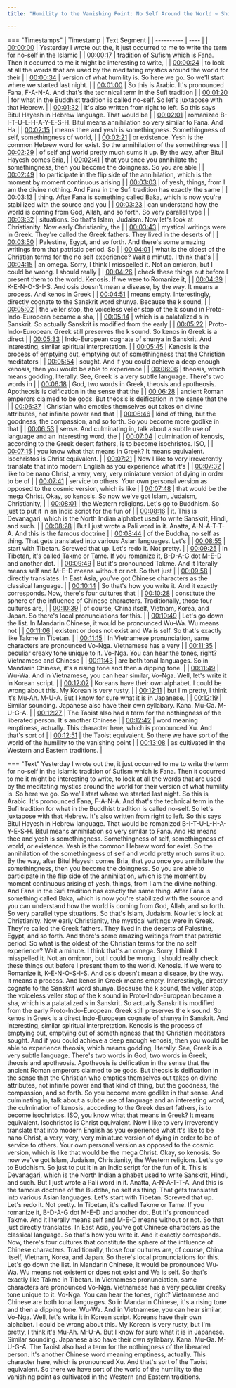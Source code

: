 ```yaml
---
title: "Humility to the Vanishing Point: No Self Around the World ~ Shinzen Young"

---
```

=== "Timestamps"
    | Timestamp | Text Segment |
    | ---------- | ----  |
    | [00:00:00](https://www.youtube.com/watch?v=Nwmj37W-NR8&t=0) |  Yesterday I wrote out the, it just occurred to me to write the term for no-self in the Islamic |
    | [00:00:17](https://www.youtube.com/watch?v=Nwmj37W-NR8&t=17) |  tradition of Sufism which is Fana. Then it occurred to me it might be interesting to write, |
    | [00:00:24](https://www.youtube.com/watch?v=Nwmj37W-NR8&t=24) |  to look at all the words that are used by the meditating mystics around the world for their |
    | [00:00:34](https://www.youtube.com/watch?v=Nwmj37W-NR8&t=34) |  version of what humility is. So here we go. So we'll start where we started last night. |
    | [00:01:00](https://www.youtube.com/watch?v=Nwmj37W-NR8&t=60) |  So this is Arabic. It's pronounced Fana, F-A-N-A. And that's the technical term in the Sufi tradition |
    | [00:01:20](https://www.youtube.com/watch?v=Nwmj37W-NR8&t=80) |  for what in the Buddhist tradition is called no-self. So let's juxtapose with that Hebrew. |
    | [00:01:32](https://www.youtube.com/watch?v=Nwmj37W-NR8&t=92) |  It's also written from right to left. So this says Bitul Hayesh in Hebrew language. That would be |
    | [00:02:01](https://www.youtube.com/watch?v=Nwmj37W-NR8&t=121) |  romanized B-I-T-U-L-H-A-Y-E-S-H. Bitul means annihilation so very similar to Fana. And Ha |
    | [00:02:15](https://www.youtube.com/watch?v=Nwmj37W-NR8&t=135) |  means thee and yesh is somethingness. Somethingness of self, somethingness of world, |
    | [00:02:21](https://www.youtube.com/watch?v=Nwmj37W-NR8&t=141) |  or existence. Yesh is the common Hebrew word for exist. So the annihilation of the somethingness |
    | [00:02:29](https://www.youtube.com/watch?v=Nwmj37W-NR8&t=149) |  of self and world pretty much sums it up. By the way, after Bitul Hayesh comes Bria, |
    | [00:02:41](https://www.youtube.com/watch?v=Nwmj37W-NR8&t=161) |  that you once you annihilate the somethingness, then you become the doingness. So you are able |
    | [00:02:49](https://www.youtube.com/watch?v=Nwmj37W-NR8&t=169) |  to participate in the flip side of the annihilation, which is the moment by moment continuous arising |
    | [00:03:03](https://www.youtube.com/watch?v=Nwmj37W-NR8&t=183) |  of yesh, things, from I am the divine nothing. And Fana in the Sufi tradition has exactly the same |
    | [00:03:13](https://www.youtube.com/watch?v=Nwmj37W-NR8&t=193) |  thing. After Fana is something called Baka, which is now you're stabilized with the source and you |
    | [00:03:23](https://www.youtube.com/watch?v=Nwmj37W-NR8&t=203) |  can understand how the world is coming from God, Allah, and so forth. So very parallel type |
    | [00:03:32](https://www.youtube.com/watch?v=Nwmj37W-NR8&t=212) |  situations. So that's Islam, Judaism. Now let's look at Christianity. Now early Christianity, the |
    | [00:03:43](https://www.youtube.com/watch?v=Nwmj37W-NR8&t=223) |  mystical writings were in Greek. They're called the Greek fathers. They lived in the deserts of |
    | [00:03:50](https://www.youtube.com/watch?v=Nwmj37W-NR8&t=230) |  Palestine, Egypt, and so forth. And there's some amazing writings from that patristic period. So |
    | [00:04:01](https://www.youtube.com/watch?v=Nwmj37W-NR8&t=241) |  what is the oldest of the Christian terms for the no self experience? Wait a minute. I think that's |
    | [00:04:15](https://www.youtube.com/watch?v=Nwmj37W-NR8&t=255) |  an omega. Sorry, I think I misspelled it. Not an omicron, but I could be wrong. I should really |
    | [00:04:26](https://www.youtube.com/watch?v=Nwmj37W-NR8&t=266) |  check these things out before I present them to the world. Kenosis. If we were to Romanize it, |
    | [00:04:39](https://www.youtube.com/watch?v=Nwmj37W-NR8&t=279) |  K-E-N-O-S-I-S. And osis doesn't mean a disease, by the way. It means a process. And kenos in Greek |
    | [00:04:51](https://www.youtube.com/watch?v=Nwmj37W-NR8&t=291) |  means empty. Interestingly, directly cognate to the Sanskrit word shunya. Because the k sound, |
    | [00:05:02](https://www.youtube.com/watch?v=Nwmj37W-NR8&t=302) |  the veller stop, the voiceless veller stop of the k sound in Proto-Indo-European became a sha, |
    | [00:05:14](https://www.youtube.com/watch?v=Nwmj37W-NR8&t=314) |  which is a palatalized s in Sanskrit. So actually Sanskrit is modified from the early |
    | [00:05:22](https://www.youtube.com/watch?v=Nwmj37W-NR8&t=322) |  Proto-Indo-European. Greek still preserves the k sound. So kenos in Greek is a direct |
    | [00:05:33](https://www.youtube.com/watch?v=Nwmj37W-NR8&t=333) |  Indo-European cognate of shunya in Sanskrit. And interesting, similar spiritual interpretation. |
    | [00:05:45](https://www.youtube.com/watch?v=Nwmj37W-NR8&t=345) |  Kenosis is the process of emptying out, emptying out of somethingness that the Christian meditators |
    | [00:05:54](https://www.youtube.com/watch?v=Nwmj37W-NR8&t=354) |  sought. And if you could achieve a deep enough kenosis, then you would be able to experience |
    | [00:06:06](https://www.youtube.com/watch?v=Nwmj37W-NR8&t=366) |  theosis, which means godding, literally. See, Greek is a very subtle language. There's two words in |
    | [00:06:18](https://www.youtube.com/watch?v=Nwmj37W-NR8&t=378) |  God, two words in Greek, theosis and apotheosis. Apotheosis is deification in the sense that the |
    | [00:06:28](https://www.youtube.com/watch?v=Nwmj37W-NR8&t=388) |  ancient Roman emperors claimed to be gods. But theosis is deification in the sense that the |
    | [00:06:37](https://www.youtube.com/watch?v=Nwmj37W-NR8&t=397) |  Christian who empties themselves out takes on divine attributes, not infinite power and that |
    | [00:06:46](https://www.youtube.com/watch?v=Nwmj37W-NR8&t=406) |  kind of thing, but the goodness, the compassion, and so forth. So you become more godlike in that |
    | [00:06:53](https://www.youtube.com/watch?v=Nwmj37W-NR8&t=413) |  sense. And culminating in, talk about a subtle use of language and an interesting word, the |
    | [00:07:04](https://www.youtube.com/watch?v=Nwmj37W-NR8&t=424) |  culmination of kenosis, according to the Greek desert fathers, is to become isochristos. ISO, |
    | [00:07:15](https://www.youtube.com/watch?v=Nwmj37W-NR8&t=435) |  you know what that means in Greek? It means equivalent. Isochristos is Christ equivalent. |
    | [00:07:21](https://www.youtube.com/watch?v=Nwmj37W-NR8&t=441) |  Now I like to very irreverently translate that into modern English as you experience what it's |
    | [00:07:32](https://www.youtube.com/watch?v=Nwmj37W-NR8&t=452) |  like to be nano Christ, a very, very, very miniature version of dying in order to be of |
    | [00:07:41](https://www.youtube.com/watch?v=Nwmj37W-NR8&t=461) |  service to others. Your own personal version as opposed to the cosmic version, which is like |
    | [00:07:48](https://www.youtube.com/watch?v=Nwmj37W-NR8&t=468) |  that would be the mega Christ. Okay, so kenosis. So now we've got Islam, Judaism, Christianity, |
    | [00:08:01](https://www.youtube.com/watch?v=Nwmj37W-NR8&t=481) |  the Western religions. Let's go to Buddhism. So just to put it in an Indic script for the fun of |
    | [00:08:16](https://www.youtube.com/watch?v=Nwmj37W-NR8&t=496) |  it. This is Devanagari, which is the North Indian alphabet used to write Sanskrit, Hindi, and such. |
    | [00:08:28](https://www.youtube.com/watch?v=Nwmj37W-NR8&t=508) |  But I just wrote a Pali word in it. Anatta, A-N-A-T-T-A. And this is the famous doctrine |
    | [00:08:44](https://www.youtube.com/watch?v=Nwmj37W-NR8&t=524) |  of the Buddha, no self as thing. That gets translated into various Asian languages. Let's |
    | [00:08:55](https://www.youtube.com/watch?v=Nwmj37W-NR8&t=535) |  start with Tibetan. Screwed that up. Let's redo it. Not pretty. |
    | [00:09:25](https://www.youtube.com/watch?v=Nwmj37W-NR8&t=565) |  In Tibetan, it's called Takme or Tame. If you romanize it, B-D-A-G dot M-E-D and another dot. |
    | [00:09:49](https://www.youtube.com/watch?v=Nwmj37W-NR8&t=589) |  But it's pronounced Takme. And it literally means self and M-E-D means without or not. So that just |
    | [00:09:58](https://www.youtube.com/watch?v=Nwmj37W-NR8&t=598) |  directly translates. In East Asia, you've got Chinese characters as the classical language. |
    | [00:10:14](https://www.youtube.com/watch?v=Nwmj37W-NR8&t=614) |  So that's how you write it. And it exactly corresponds. Now, there's four cultures that |
    | [00:10:28](https://www.youtube.com/watch?v=Nwmj37W-NR8&t=628) |  constitute the sphere of the influence of Chinese characters. Traditionally, those four cultures are, |
    | [00:10:39](https://www.youtube.com/watch?v=Nwmj37W-NR8&t=639) |  of course, China itself, Vietnam, Korea, and Japan. So there's local pronunciations for this. |
    | [00:10:49](https://www.youtube.com/watch?v=Nwmj37W-NR8&t=649) |  Let's go down the list. In Mandarin Chinese, it would be pronounced Wu-Wa. Wu means not |
    | [00:11:06](https://www.youtube.com/watch?v=Nwmj37W-NR8&t=666) |  existent or does not exist and Wa is self. So that's exactly like Takme in Tibetan. |
    | [00:11:15](https://www.youtube.com/watch?v=Nwmj37W-NR8&t=675) |  In Vietnamese pronunciation, same characters are pronounced Vo-Nga. Vietnamese has a very |
    | [00:11:35](https://www.youtube.com/watch?v=Nwmj37W-NR8&t=695) |  peculiar creaky tone unique to it. Vo-Nga. You can hear the tones, right? Vietnamese and Chinese |
    | [00:11:43](https://www.youtube.com/watch?v=Nwmj37W-NR8&t=703) |  are both tonal languages. So in Mandarin Chinese, it's a rising tone and then a dipping tone. |
    | [00:11:49](https://www.youtube.com/watch?v=Nwmj37W-NR8&t=709) |  Wu-Wa. And in Vietnamese, you can hear similar, Vo-Nga. Well, let's write it in Korean script. |
    | [00:12:02](https://www.youtube.com/watch?v=Nwmj37W-NR8&t=722) |  Koreans have their own alphabet. I could be wrong about this. My Korean is very rusty, |
    | [00:12:11](https://www.youtube.com/watch?v=Nwmj37W-NR8&t=731) |  but I'm pretty, I think it's Mu-Ah. M-U-A. But I know for sure what it is in Japanese. |
    | [00:12:19](https://www.youtube.com/watch?v=Nwmj37W-NR8&t=739) |  Similar sounding. Japanese also have their own syllabary. Kana. Mu-Ga. M-U-G-A. |
    | [00:12:27](https://www.youtube.com/watch?v=Nwmj37W-NR8&t=747) |  The Taoist also had a term for the nothingness of the liberated person. It's another Chinese |
    | [00:12:42](https://www.youtube.com/watch?v=Nwmj37W-NR8&t=762) |  word meaning emptiness, actually. This character here, which is pronounced Xu. And that's sort of |
    | [00:12:51](https://www.youtube.com/watch?v=Nwmj37W-NR8&t=771) |  the Taoist equivalent. So there we have sort of the world of the humility to the vanishing point |
    | [00:13:08](https://www.youtube.com/watch?v=Nwmj37W-NR8&t=788) |  as cultivated in the Western and Eastern traditions. |

=== "Text"
     Yesterday I wrote out the, it just occurred to me to write the term for no-self in the Islamic tradition of Sufism which is Fana. Then it occurred to me it might be interesting to write, to look at all the words that are used by the meditating mystics around the world for their version of what humility is. So here we go. So we'll start where we started last night. So this is Arabic. It's pronounced Fana, F-A-N-A. And that's the technical term in the Sufi tradition for what in the Buddhist tradition is called no-self. So let's juxtapose with that Hebrew. It's also written from right to left. So this says Bitul Hayesh in Hebrew language. That would be romanized B-I-T-U-L-H-A-Y-E-S-H. Bitul means annihilation so very similar to Fana. And Ha means thee and yesh is somethingness. Somethingness of self, somethingness of world, or existence. Yesh is the common Hebrew word for exist. So the annihilation of the somethingness of self and world pretty much sums it up. By the way, after Bitul Hayesh comes Bria, that you once you annihilate the somethingness, then you become the doingness. So you are able to participate in the flip side of the annihilation, which is the moment by moment continuous arising of yesh, things, from I am the divine nothing. And Fana in the Sufi tradition has exactly the same thing. After Fana is something called Baka, which is now you're stabilized with the source and you can understand how the world is coming from God, Allah, and so forth. So very parallel type situations. So that's Islam, Judaism. Now let's look at Christianity. Now early Christianity, the mystical writings were in Greek. They're called the Greek fathers. They lived in the deserts of Palestine, Egypt, and so forth. And there's some amazing writings from that patristic period. So what is the oldest of the Christian terms for the no self experience? Wait a minute. I think that's an omega. Sorry, I think I misspelled it. Not an omicron, but I could be wrong. I should really check these things out before I present them to the world. Kenosis. If we were to Romanize it, K-E-N-O-S-I-S. And osis doesn't mean a disease, by the way. It means a process. And kenos in Greek means empty. Interestingly, directly cognate to the Sanskrit word shunya. Because the k sound, the veller stop, the voiceless veller stop of the k sound in Proto-Indo-European became a sha, which is a palatalized s in Sanskrit. So actually Sanskrit is modified from the early Proto-Indo-European. Greek still preserves the k sound. So kenos in Greek is a direct Indo-European cognate of shunya in Sanskrit. And interesting, similar spiritual interpretation. Kenosis is the process of emptying out, emptying out of somethingness that the Christian meditators sought. And if you could achieve a deep enough kenosis, then you would be able to experience theosis, which means godding, literally. See, Greek is a very subtle language. There's two words in God, two words in Greek, theosis and apotheosis. Apotheosis is deification in the sense that the ancient Roman emperors claimed to be gods. But theosis is deification in the sense that the Christian who empties themselves out takes on divine attributes, not infinite power and that kind of thing, but the goodness, the compassion, and so forth. So you become more godlike in that sense. And culminating in, talk about a subtle use of language and an interesting word, the culmination of kenosis, according to the Greek desert fathers, is to become isochristos. ISO, you know what that means in Greek? It means equivalent. Isochristos is Christ equivalent. Now I like to very irreverently translate that into modern English as you experience what it's like to be nano Christ, a very, very, very miniature version of dying in order to be of service to others. Your own personal version as opposed to the cosmic version, which is like that would be the mega Christ. Okay, so kenosis. So now we've got Islam, Judaism, Christianity, the Western religions. Let's go to Buddhism. So just to put it in an Indic script for the fun of it. This is Devanagari, which is the North Indian alphabet used to write Sanskrit, Hindi, and such. But I just wrote a Pali word in it. Anatta, A-N-A-T-T-A. And this is the famous doctrine of the Buddha, no self as thing. That gets translated into various Asian languages. Let's start with Tibetan. Screwed that up. Let's redo it. Not pretty. In Tibetan, it's called Takme or Tame. If you romanize it, B-D-A-G dot M-E-D and another dot. But it's pronounced Takme. And it literally means self and M-E-D means without or not. So that just directly translates. In East Asia, you've got Chinese characters as the classical language. So that's how you write it. And it exactly corresponds. Now, there's four cultures that constitute the sphere of the influence of Chinese characters. Traditionally, those four cultures are, of course, China itself, Vietnam, Korea, and Japan. So there's local pronunciations for this. Let's go down the list. In Mandarin Chinese, it would be pronounced Wu-Wa. Wu means not existent or does not exist and Wa is self. So that's exactly like Takme in Tibetan. In Vietnamese pronunciation, same characters are pronounced Vo-Nga. Vietnamese has a very peculiar creaky tone unique to it. Vo-Nga. You can hear the tones, right? Vietnamese and Chinese are both tonal languages. So in Mandarin Chinese, it's a rising tone and then a dipping tone. Wu-Wa. And in Vietnamese, you can hear similar, Vo-Nga. Well, let's write it in Korean script. Koreans have their own alphabet. I could be wrong about this. My Korean is very rusty, but I'm pretty, I think it's Mu-Ah. M-U-A. But I know for sure what it is in Japanese. Similar sounding. Japanese also have their own syllabary. Kana. Mu-Ga. M-U-G-A. The Taoist also had a term for the nothingness of the liberated person. It's another Chinese word meaning emptiness, actually. This character here, which is pronounced Xu. And that's sort of the Taoist equivalent. So there we have sort of the world of the humility to the vanishing point as cultivated in the Western and Eastern traditions.